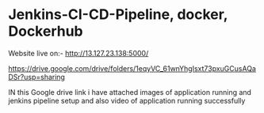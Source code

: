 # Jenkins-CI-CD-Pipeline, docker, Dockerhub

Website live on:- http://13.127.23.138:5000/

https://drive.google.com/drive/folders/1eqyVC_61wnYhgIsxt73pxuGCusAQaDSr?usp=sharing

IN this Google drive link i have attached images of application running and jenkins pipeline setup and also video of application running successfully
